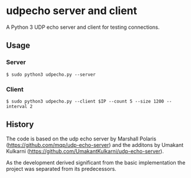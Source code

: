 # udpecho server and client

A Python 3 UDP echo server and client for testing connections.

## Usage

### Server

```
$ sudo python3 udpecho.py --server
```

### Client

```
$ sudo python3 udpecho.py --client $IP --count 5 --size 1200 --interval 2
```

## History

The code is based on the udp echo server by Marshall Polaris (https://github.com/mqp/udp-echo-server) and the additons by Umakant Kulkarni (https://github.com/UmakantKulkarni/udp-echo-server).

As the development derived significant from the basic implementation the project was separated from its predecessors. 